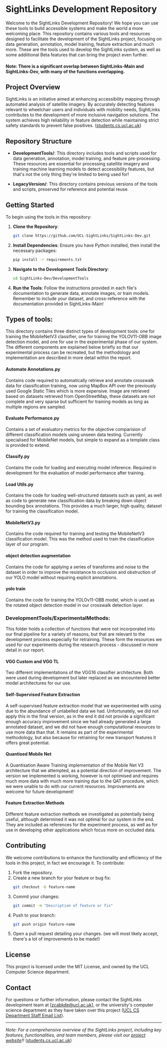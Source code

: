 # SightLinks Development Repository

Welcome to the SightLinks Development Repository! We hope you can use these tools to build accessible systems and make the world a more welcoming place. This repository contains various tools and resources designed to facilitate the development of the SightLinks project, focusing on data generation, annotation, model training, feature extraction and much more. These are the tools used to develop the SightLinks system, as well as some addiitional Beta features that can bring the project even further. 

#### Note: There is a significant overlap between SightLinks-Main and SightLinks-Dev, with many of the functions overlapping.

## Project Overview

SightLinks is an initiative aimed at enhancing accessibility mapping through automated analysis of satellite imagery. By accurately detecting features relevant to wheelchair users and individuals with mobility needs, SightLinks contributes to the development of more inclusive navigation solutions. The system achieves high reliability in feature detection while maintaining strict safety standards to prevent false positives. ([students.cs.ucl.ac.uk](https://students.cs.ucl.ac.uk/2024/group15/index.html))

## Repository Structure

- **DevelopmentTools/**: This directory includes tools and scripts used for data generation, annotation, model training, and feature pre-processing. These resources are essential for processing satellite imagery and training machine learning models to detect accessibility features, but that's not the only thing they're limited to being used for!

- **LegacyVersion/**: This directory contains previous versions of the tools and scripts, preserved for reference and potential reuse.

## Getting Started

To begin using the tools in this repository:

1. **Clone the Repository**:
   ```bash
   git clone https://github.com/UCL-SightLinks/SightLinks-Dev.git
   ```
2. **Install Dependencies**: Ensure you have Python installed, then install the necessary packages:
   ```bash
   pip install -r requirements.txt
   ```
3. **Navigate to the Development Tools Directory**:
   ```bash
   cd SightLinks-Dev/DevelopmentTools
   ```
4. **Run the Tools**: Follow the instructions provided in each file's documentation to generate data, annotate images, or train models. Remember to include your dataset, and cross-reference with the documentation provided in SightLinks-Main! 

## Types of tools:

This directory contains three distinct types of development tools: one for training the MobileNetV3 classifier, one for training the YOLOV11-OBB image detection model, and one for use in the experimental phase of our system. The different components are explained below briefly so that our experimental process can be recreated, but the methodology and implementation are described in more detail within the report. 

#### Automate Annotations.py
Contains code required to automatically retrieve and annotate crosswalk data for classification training, now using MapBox API over the previously used Google Static Tiles which is more expensive. Image are retrieved based on datasets retrieved from OpenStreetMap, these datasets are not complete and very sparse but sufficient for training models as long as multiple regions are sampled.

#### Evaluate Performance.py
Contains a set of evaluatory metrics for the objective comparision of different classification models using unseen data testing. Currently specialised for MobileNet models, but simple to expand as a template class is provided to extend.

#### Classify.py
Contains the code for loading and executing model inference. Required in development for the evaluation of model performance after training.

#### Load Utils.py
Contains the code for loading well-structured datasets such as yaml, as well as code to generate new classification data by breaking down object bounding box annotations. This provides a much larger, high quality, dataset for training the classification model.

#### MobileNetV3.py
Contains the code required for training and testing the MobileNetV3 classification model. This was the method used to train the classification layer of our program.

#### object detection augmentation
Contains the code for applying a series of transforms and noise to the dataset in order to improve the resistance to occlusion and obstruction of our YOLO model without requiring explicit annotations.

#### yolo train
Contains the code for training the YOLOv11-OBB model, which is used as the rotated object detection model in our crosswalk detection layer.

### DevelopmentTools/ExperimentalMethods:
This folder holds a collection of functions that were not incorporated into our final pipeline for a variety of reasons, but that are relevant to the development process especially for retraining. These form the resources we used for our experiments during the research process - discussed in more detail in our report. 

#### VGG Custom and VGG TL
Two different implementations of the VGG16 classifier architecture. Both were used during development but later replaced as we encountered better model architectures for our use.

#### Self-Supervised Feature Extraction
A self-supervised feature extraction model that we experimented with using due to the abundance of unlabelled data we had. Unfortunately, we did not apply this in the final version, as in the end it did not provide a significant enough accuracy improvement since we had already generated a large annotated dataset, and we did not have enough computational resources to use more data than that. It remains as part of the experimental methodology, but also because for retraining for new transport features it offers great potential.

#### Quantised Mobile Net
A Quantisation Aware Training implementation of the Mobile Net V3 architecture that we attempted, as a potential direction of improvement. The version we implemented is working, however is not optimised and requires much more data with much more training due to the QAT procedure, which we were unable to do with our current resources. Improvements are welcome for future development!


#### Feature Extraction Methods
Different feature extraction methods we investigated as potentially being useful, although determined it was not optimal for our system in the end. They are included as references for the experiment process, as well as for use in developing other applications which focus more on occluded data.


## Contributing

We welcome contributions to enhance the functionality and efficiency of the tools in this project, in fact we encourage it. To contribute:

1. Fork the repository.
2. Create a new branch for your feature or bug fix:
   ```bash
   git checkout -b feature-name
   ```
3. Commit your changes:
   ```bash
   git commit -m "Description of feature or fix"
   ```
4. Push to your branch:
   ```bash
   git push origin feature-name
   ```
5. Open a pull request detailing your changes. (we will most likely accept, there's a lot of improvements to be made!)

## License

This project is licensed under the MIT License, and owned by the UCL Computer Science department.

## Contact

For questions or further information, please contact the SightLinks development team at [zcabkde@ucl.ac.uk], or the university's computer science department as they have taken over this project ([UCL CS Department Staff Email List](https://www.ucl.ac.uk/computer-science/people/computer-science-professional-services-staff)).

---

*Note: For a comprehensive overview of the SightLinks project, including key features, functionalities, and team members, please visit our [project website](https://students.cs.ucl.ac.uk/2024/group15/index.html)!!* ([students.cs.ucl.ac.uk](https://students.cs.ucl.ac.uk/2024/group15/index.html))

